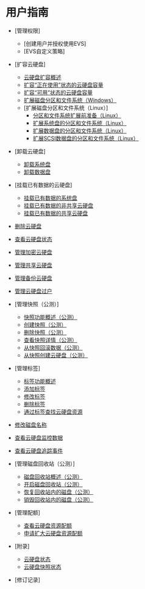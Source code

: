 # 用户指南

-   [管理权限]
    -   [创建用户并授权使用EVS]
    -   [EVS自定义策略]

-   [扩容云硬盘]
    -   [云硬盘扩容概述](云硬盘扩容概述.md)
    -   [扩容“正在使用”状态的云硬盘容量](扩容-正在使用-状态的云硬盘容量.md)
    -   [扩容“可用”状态的云硬盘容量](扩容-可用-状态的云硬盘容量.md)
    -   [扩展磁盘分区和文件系统（Windows）](扩展磁盘分区和文件系统（Windows）.md)
    -   [扩展磁盘分区和文件系统（Linux）]
        -   [分区和文件系统扩展前准备（Linux）](分区和文件系统扩展前准备（Linux）.md)
        -   [扩展系统盘的分区和文件系统（Linux）](扩展系统盘的分区和文件系统（Linux）.md)
        -   [扩展数据盘的分区和文件系统（Linux）](扩展数据盘的分区和文件系统（Linux）.md)
        -   [扩展SCSI数据盘的分区和文件系统（Linux）](扩展SCSI数据盘的分区和文件系统（Linux）.md)


-   [卸载云硬盘]
    -   [卸载系统盘](卸载系统盘.md)
    -   [卸载数据盘](卸载数据盘.md)

-   [挂载已有数据的云硬盘]
    -   [挂载已有数据的系统盘](挂载已有数据的系统盘.md)
    -   [挂载已有数据的非共享云硬盘](挂载已有数据的非共享云硬盘.md)
    -   [挂载已有数据的共享云硬盘](挂载已有数据的共享云硬盘.md)

-   [删除云硬盘](删除云硬盘.md)
-   [查看云硬盘状态](查看云硬盘状态.md)
-   [管理加密云硬盘](管理加密云硬盘.md)
-   [管理共享云硬盘](管理共享云硬盘.md)
-   [管理备份云硬盘](管理备份云硬盘.md)
-   [管理云硬盘过户](管理云硬盘过户.md)
-   [管理快照（公测）]
    -   [快照功能概述（公测）](快照功能概述（公测）.md)
    -   [创建快照（公测）](创建快照（公测）.md)
    -   [删除快照（公测）](删除快照（公测）.md)
    -   [查看快照详情（公测）](查看快照详情（公测）.md)
    -   [从快照回滚数据（公测）](从快照回滚数据（公测）.md)
    -   [从快照创建云硬盘（公测）](从快照创建云硬盘（公测）.md)

-   [管理标签]
    -   [标签功能概述](标签功能概述.md)
    -   [添加标签](添加标签.md)
    -   [修改标签](修改标签.md)
    -   [删除标签](删除标签.md)
    -   [通过标签查找云硬盘资源](通过标签查找云硬盘资源.md)

-   [修改磁盘名称](修改磁盘名称.md)
-   [查看云硬盘监控数据](查看云硬盘监控数据.md)
-   [查看云硬盘追踪事件](查看云硬盘追踪事件.md)
-   [管理磁盘回收站（公测）]
    -   [磁盘回收站概述（公测）](磁盘回收站概述（公测）.md)
    -   [开启磁盘回收站（公测）](开启磁盘回收站（公测）.md)
    -   [恢复回收站内的磁盘（公测）](恢复回收站内的磁盘（公测）.md)
    -   [销毁回收站内的磁盘（公测）](销毁回收站内的磁盘（公测）.md)

-   [管理配额]
    -   [查看云硬盘资源配额](查看云硬盘资源配额.md)
    -   [申请扩大云硬盘资源配额](申请扩大云硬盘资源配额.md)

-   [附录]
    -   [云硬盘状态](云硬盘状态.md)
    -   [云硬盘快照状态](云硬盘快照状态.md)

-   [修订记录]

